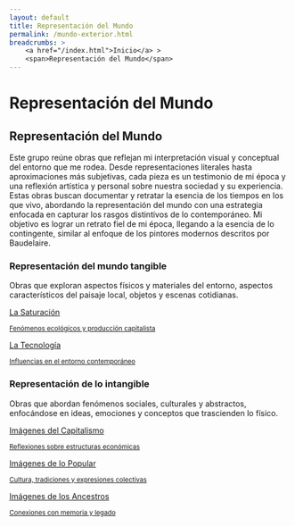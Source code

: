 ```yaml
---
layout: default
title: Representación del Mundo
permalink: /mundo-exterior.html
breadcrumbs: >
    <a href="/index.html">Inicio</a> >
    <span>Representación del Mundo</span>
---
```


# Representación del Mundo

## Representación del Mundo

Este grupo reúne obras que reflejan mi interpretación visual y conceptual del entorno que me rodea. Desde representaciones literales hasta aproximaciones más subjetivas, cada pieza es un testimonio de mi época y una reflexión artística y personal sobre nuestra sociedad y su experiencia. Estas obras buscan documentar y retratar la esencia de los tiempos en los que vivo, abordando la representación del mundo con una estrategia enfocada en capturar los rasgos distintivos de lo contemporáneo. Mi objetivo es lograr un retrato fiel de mi época, llegando a la esencia de lo contingente, similar al enfoque de los pintores modernos descritos por Baudelaire.

### Representación del mundo tangible
Obras que exploran aspectos físicos y materiales del entorno, aspectos característicos del paisaje local, objetos y escenas cotidianas.

<div class="button-container">
    <a href="/saturacion.html" class="fancy-button">
        <div class="button-content">
            <p>La Saturación</p>
            <small>Fenómenos ecológicos y producción capitalista</small>
        </div>
    </a>
    <a href="/tecnologia.html" class="fancy-button">
        <div class="button-content">
            <p>La Tecnología</p>
            <small>Influencias en el entorno contemporáneo</small>
        </div>
    </a>
</div>

### Representación de lo intangible
Obras que abordan fenómenos sociales, culturales y abstractos, enfocándose en ideas, emociones y conceptos que trascienden lo físico.

<div class="button-container">
    <a href="/capitalismo.html" class="fancy-button">
        <div class="button-content">
            <p>Imágenes del Capitalismo</p>
            <small>Reflexiones sobre estructuras económicas</small>
        </div>
    </a>
    <a href="/popular.html" class="fancy-button">
        <div class="button-content">
            <p>Imágenes de lo Popular</p>
            <small>Cultura, tradiciones y expresiones colectivas</small>
        </div>
    </a>
    <a href="/ancestros.html" class="fancy-button">
        <div class="button-content">
            <p>Imágenes de los Ancestros</p>
            <small>Conexiones con memoria y legado</small>
        </div>
    </a>
</div>

